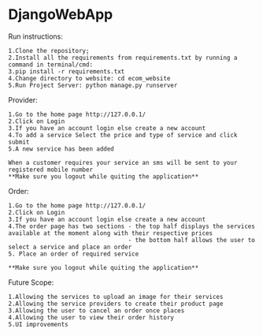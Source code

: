 # DjangoWebApp

Run instructions:

    1.Clone the repository;
    2.Install all the requirements from requirements.txt by running a command in terminal/cmd:
    3.pip install -r requirements.txt
    4.Change directory to website: cd ecom_website
    5.Run Project Server: python manage.py runserver
Provider:

    1.Go to the home page http://127.0.0.1/
    2.Click on Login
    3.If you have an account login else create a new account
    4.To add a service Select the price and type of service and click submit
    5.A new service has been added
    
    When a customer requires your service an sms will be sent to your registered mobile number
    **Make sure you logout while quiting the application**
    
    
Order:

    1.Go to the home page http://127.0.0.1/
    2.Click on Login
    3.If you have an account login else create a new account
    4.The order page has two sections - the top half displays the services available at the moment along with their respective prices
                                      - the bottom half allows the user to select a service and place an order
    5. Place an order of required service
    
    **Make sure you logout while quiting the application**
    
Future Scope:

    1.Allowing the services to upload an image for their services
    2.Allowing the service providers to create their product page
    3.Allowing the user to cancel an order once places
    4.Allowing the user to view their order history
    5.UI improvements

    
